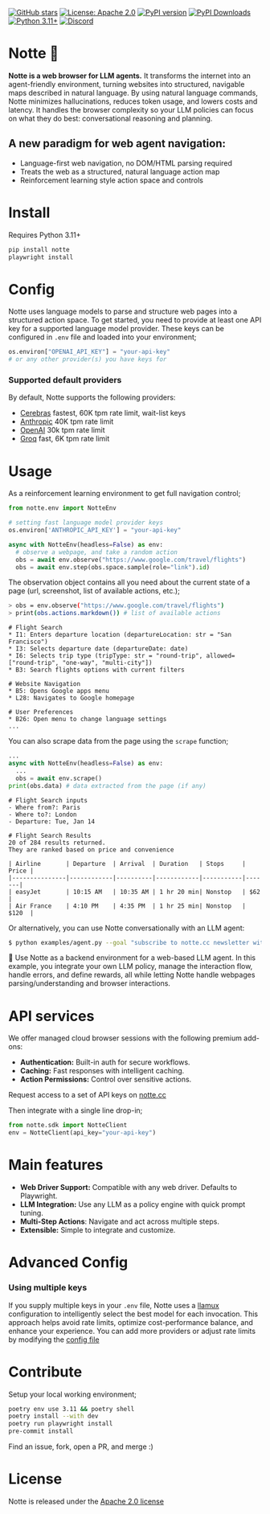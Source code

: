 [![GitHub stars](https://img.shields.io/github/stars/nottelabs/notte?style=social)](https://github.com/nottelabs/notte/stargazers)
[![License: Apache 2.0](https://img.shields.io/badge/License-Apache%202.0-blue.svg)](https://opensource.org/licenses/Apache-2.0)
[![PyPI version](https://img.shields.io/pypi/v/notte)](https://pypi.org/project/notte/)
[![PyPI Downloads](https://static.pepy.tech/badge/notte)](https://pepy.tech/projects/notte)
[![Python 3.11+](https://img.shields.io/badge/python-3.11+-blue.svg)](https://www.python.org/downloads/)
[![Discord](https://img.shields.io/discord/1312234428444966924?color=7289DA&label=Discord&logo=discord&logoColor=white)](https://discord.gg/atbh5s6bts)

# Notte 🌌

**Notte is a web browser for LLM agents.** It transforms the internet into an agent-friendly environment, turning websites into structured, navigable maps described in natural language. By using natural language commands, Notte minimizes hallucinations, reduces token usage, and lowers costs and latency. It handles the browser complexity so your LLM policies can focus on what they do best: conversational reasoning and planning.

## A new paradigm for web agent navigation:

- Language-first web navigation, no DOM/HTML parsing required
- Treats the web as a structured, natural language action map
- Reinforcement learning style action space and controls

# Install

Requires Python 3.11+

```bash
pip install notte
playwright install
```

# Config

Notte uses language models to parse and structure web pages into a structured action space. To get started, you need to provide at least one API key for a supported language model provider. These keys can be configured in `.env` file and loaded into your environment;

```python
os.environ["OPENAI_API_KEY"] = "your-api-key"
# or any other provider(s) you have keys for
```

### Supported default providers

By default, Notte supports the following providers:

- [Cerebras](https://cerebras.ai/inference) fastest, 60K tpm rate limit, wait-list keys
- [Anthropic](https://docs.anthropic.com/en/docs/api/api-reference) 40K tpm rate limit
- [OpenAI](https://platform.openai.com/docs/guides/chat/introduction) 30k tpm rate limit
- [Groq](https://console.groq.com/docs/api-keys) fast, 6K tpm rate limit

# Usage

As a reinforcement learning environment to get full navigation control;

```python
from notte.env import NotteEnv

# setting fast language model provider keys
os.environ['ANTHROPIC_API_KEY'] = "your-api-key"

async with NotteEnv(headless=False) as env:
  # observe a webpage, and take a random action
  obs = await env.observe("https://www.google.com/travel/flights")
  obs = await env.step(obs.space.sample(role="link").id)
```

The observation object contains all you need about the current state of a page (url, screenshot, list of available actions, etc.);

```bash
> obs = env.observe("https://www.google.com/travel/flights")
> print(obs.actions.markdown()) # list of available actions
```

```
# Flight Search
* I1: Enters departure location (departureLocation: str = "San Francisco")
* I3: Selects departure date (departureDate: date)
* I6: Selects trip type (tripType: str = "round-trip", allowed=["round-trip", "one-way", "multi-city"])
* B3: Search flights options with current filters

# Website Navigation
* B5: Opens Google apps menu
* L28: Navigates to Google homepage

# User Preferences
* B26: Open menu to change language settings
...
```

You can also scrape data from the page using the `scrape` function;
```python
...
async with NotteEnv(headless=False) as env:
  ...
  obs = await env.scrape()
print(obs.data) # data extracted from the page (if any)
```

```
# Flight Search inputs
- Where from?: Paris
- Where to?: London
- Departure: Tue, Jan 14

# Flight Search Results
20 of 284 results returned.
They are ranked based on price and convenience

| Airline       | Departure  | Arrival  | Duration   | Stops     | Price |
|---------------|------------|----------|------------|-----------|-------|
| easyJet       | 10:15 AM   | 10:35 AM | 1 hr 20 min| Nonstop   | $62   |
| Air France    | 4:10 PM    | 4:35 PM  | 1 hr 25 min| Nonstop   | $120  |
```

Or alternatively, you can use Notte conversationally with an LLM agent:

```bash
$ python examples/agent.py --goal "subscribe to notte.cc newsletter with ap@agpinto.com"
```

🌌 Use Notte as a backend environment for a web-based LLM agent. In this example, you integrate your own LLM policy, manage the interaction flow, handle errors, and define rewards, all while letting Notte handle webpages parsing/understanding and browser interactions.

# API services

We offer managed cloud browser sessions with the following premium add-ons:

- **Authentication:** Built-in auth for secure workflows.
- **Caching:** Fast responses with intelligent caching.
- **Action Permissions:** Control over sensitive actions.

Request access to a set of API keys on [notte.cc](https://notte.cc)

Then integrate with a single line drop-in;

```python
from notte.sdk import NotteClient
env = NotteClient(api_key="your-api-key")
```

# Main features

- **Web Driver Support:** Compatible with any web driver. Defaults to Playwright.
- **LLM Integration:** Use any LLM as a policy engine with quick prompt tuning.
- **Multi-Step Actions**: Navigate and act across multiple steps.
- **Extensible:** Simple to integrate and customize.

# Advanced Config

### Using multiple keys

If you supply multiple keys in your `.env` file, Notte uses a [llamux](https://github.com/andreakiro/llamux-llm-router) configuration to intelligently select the best model for each invocation. This approach helps avoid rate limits, optimize cost-performance balance, and enhance your experience. You can add more providers or adjust rate limits by modifying the [config file](notte/llms/config/endpoints.csv)

# Contribute

Setup your local working environment;

```bash
poetry env use 3.11 && poetry shell
poetry install --with dev
poetry run playwright install
pre-commit install
```

Find an issue, fork, open a PR, and merge :)

# License

Notte is released under the [Apache 2.0 license](LICENSE)
